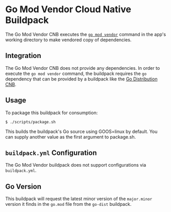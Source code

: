 # Go Mod Vendor Cloud Native Buildpack

The Go Mod Vendor CNB executes the [`go mod
vendor`](https://golang.org/cmd/go/#hdr-Modules__module_versions__and_more)
command in the app's working directory to make vendored copy of dependencies.

## Integration

The Go Mod Vendor CNB does not provide any dependencies. In order to
execute the `go mod vendor` command, the buildpack requires the `go`
dependency that can be provided by a buildpack like the [Go Distribution
CNB](https://github.com/paketo-buildpacks/go-dist).

## Usage

To package this buildpack for consumption:
```
$ ./scripts/package.sh
```
This builds the buildpack's Go source using GOOS=linux by default. You can
supply another value as the first argument to package.sh.

## `buildpack.yml` Configuration

The Go Mod Vendor buildpack does not support configurations via `buildpack.yml`.

## Go Version

This buildpack will request the latest minor version of the `major.minor`
version it finds in the `go.mod` file from the `go-dist` buildpack.
